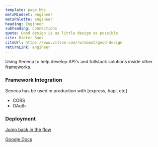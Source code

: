 ```yaml
---
template: page.hbs
metaMindset: engineer
metaPalette: engineer
heading: Engineer
subheading: Connections
quote: Good design is as little design as possible
cite: Dieter Rams
citeUrl: https://www.vitsoe.com/rw/about/good-design
returnLink: engineer
---
```



Using Seneca to help develop API's and fullstack solutions inside other frameworks.

### Framework Integration

Seneca has be used in production with [express, hapi, etc]

* CORS
* OAuth


### Deployment


<p class='u-textCenter u-paddingTl'>
  <a class='u-linkBorderBottom'  href='/#realityFacts'>Jump back in the flow</a>
</p>


<p class='u-textCenter'>
  <a class='u-linkBorderBottom' target='_blank' href='https://drive.google.com/a/dreamineering.com/#folders/0B_isMPC-_gvmSlNDeDBkNW14TlE'>Google Docs</a>
</p>
